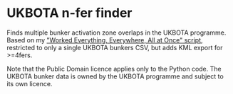 # UKBOTA n-fer finder

Finds multiple bunker activation zone overlaps in the UKBOTA programme. Based on my ["Worked Everything, Everywhere, All at Once" script](https://github.com/ianrenton/weeaaoa), restricted to only a single UKBOTA bunkers CSV, but adds KML export for >=4fers.

Note that the Public Domain licence applies only to the Python code. The UKBOTA bunker data is owned by the UKBOTA programme and subject to its own licence.